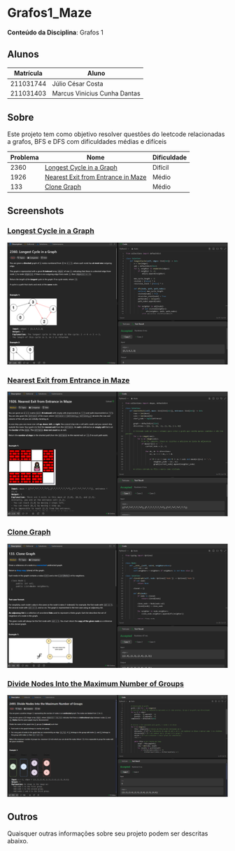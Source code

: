 # Grafos1_Maze

**Conteúdo da Disciplina**: Grafos 1<br>

## Alunos
|Matrícula | Aluno |
| -- | -- |
| 211031744  |  Júlio César Costa |
| 211031403  |  Marcus Vinicius Cunha Dantas |

## Sobre 
Este projeto tem como objetivo resolver questões do leetcode relacionadas a grafos, BFS e DFS com dificuldades médias e difíceis

| Problema  | Nome                                   | Dificuldade |
|-----------|----------------------------------------|-------------|
| 2360      | [Longest Cycle in a Graph](https://leetcode.com/problems/longest-cycle-in-a-graph/description/)           | Difícil     |
| 1926      | [Nearest Exit from Entrance in Maze](https://leetcode.com/problems/nearest-exit-from-entrance-in-maze/description/) | Médio       |
| 133       | [Clone Graph](https://leetcode.com/problems/clone-graph/description/)                        | Médio       |

## Screenshots

### [Longest Cycle in a Graph](https://leetcode.com/problems/longest-cycle-in-a-graph/description/)

![](./img/longest_cycle.png)

### [Nearest Exit from Entrance in Maze](https://leetcode.com/problems/nearest-exit-from-entrance-in-maze/description/)

![](./img/nearest_exit.png)

### [Clone Graph](https://leetcode.com/problems/clone-graph/description/)

![](./img/clone_graph.png)

### [Divide Nodes Into the Maximum Number of Groups](https://leetcode.com/problems/divide-nodes-into-the-maximum-number-of-groups/description/)

![](./img/Divide_Nodes.png)

## Outros 
Quaisquer outras informações sobre seu projeto podem ser descritas abaixo.




